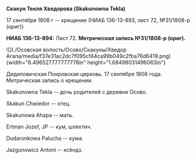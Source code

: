 **Скакун Текля Хведорова (Skakunowna Tekla)**

17 сентября 1808 г -- крещение (НИАБ 136-13-893, лист 72, №31/1808-р
(ориг))

**НИАБ 136-13-894:** Лист 72. **Метрическая запись №31/1808-р (ориг).**

![](./Осовская волость/Осово/Скакуны/Хведор Агапа/media/f37e31ac2dc7f095cf44ca99b049c2fba76d6419.png){width="6.496527777777778in"
height="1.68498031496063in"}

Дедиловичская Покровская церковь. 17 сентября 1808 года. Метрическая
запись о крещении.

Skakunowna Tekla -- дочь родителей с деревни Осово.

Skakun Chwiedor -- отец.

Skakunowa Ahapa -- мать.

Ertman Jozef, JP -- кум, шляхтич.

Dudaronkowa Palucha -- кума.

Jazgunowicz Antoni -- ксёндз.
